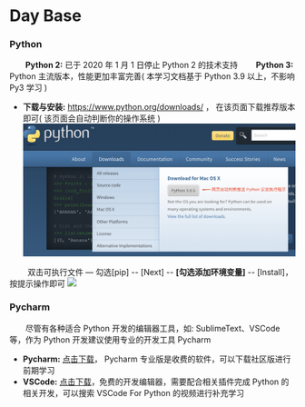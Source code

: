 # Day Base
### Python
&emsp;&emsp;**Python 2:** 已于 2020 年 1 月 1 日停止 Python 2 的技术支持
&emsp;&emsp;**Python 3:** Python 主流版本，性能更加丰富完善( 本学习文档基于 Python 3.9 以上，不影响 Py3 学习 )

* **下载与安装:** https://www.python.org/downloads/ ， 在该页面下载推荐版本即可( 该页面会自动判断你的操作系统 )
![](/assets/QQ20200722-162303@2x.png)

&emsp;&emsp; 双击可执行文件 — 勾选[pip] -- [Next] -- **[勾选添加环境变量]** -- [Install]，按提示操作即可
![](/assets/{M7OE@K`Q$MCE`@NMPS4S90.png)

### Pycharm
&emsp;&emsp;尽管有各种适合 Python 开发的编辑器工具，如: SublimeText、VSCode等，作为 Python 开发建议使用专业的开发工具 Pycharm
* **Pycharm:** [点击下载](https://www.jetbrains.com/pycharm/download/)， Pycharm 专业版是收费的软件，可以下载社区版进行前期学习
* **VSCode:** [点击下载](https://code.visualstudio.com/)，免费的开发编辑器，需要配合相关插件完成 Python 的相关开发，可以搜索 VSCode For Python 的视频进行补充学习


